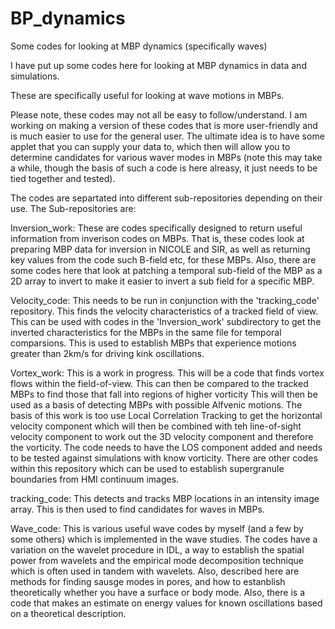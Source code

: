 # BP_dynamics
Some codes for looking at MBP dynamics (specifically waves)

I have put up some codes here for looking at MBP dynamics in data and simulations. 

These are specifically useful for looking at wave motions in MBPs.

Please note, these codes may not all be easy to follow/understand. I am working on making a version of these codes that is more user-friendly and is much easier to use for the general user. The ultimate idea is to have some applet that you can supply your data to, which then will allow you to determine candidates for various waver modes in MBPs (note this may take a while, though the basis of such a code is here alreasy, it just needs to be tied together and tested). 

The codes are separtated into different sub-repositories depending on their use. 
The Sub-repositories are:

Inversion_work: 
These are codes specifically designed to return useful information from inverison codes on MBPs.
That is, these codes look at preparing MBP data for inversion in NICOLE and SIR, as well as 
returning key values from the code such B-field etc, for these MBPs.
Also, there are some codes here that look at patching a temporal sub-field of the MBP as 
a 2D array to invert to make it easier to invert a sub field for a specific MBP.

Velocity_code:
This needs to be run in conjunction with the 'tracking_code' repository. This finds the 
velocity characteristics of a tracked field of view. This can be used with codes in the 
'Inversion_work' subdirectory to get the inverted characteristics for the MBPs in the same file 
for temporal comparsions. This is used to establish MBPs that experience motions greater than 2km/s 
for driving kink oscillations.

Vortex_work:
This is a work in progress. This will be a code that finds vortex flows within the field-of-view. 
This can then be compared to the tracked MBPs to find those that fall into regions of higher vorticity 
This will then be used as a basis of detecting MBPs with possible Alfvenic motions. The basis of this 
work is too use Local Correlation Tracking to get the horizontal velocity component which will then be 
combined with teh line-of-sight velocity component to work out the 3D velocity component and therefore 
the vorticity. The code needs to have the LOS component added and needs to be tested against simulations 
with know vorticity. There are other codes within this repository which can be used to establish 
supergranule boundaries from HMI continuum images.

tracking_code:
This detects and tracks MBP locations in an intensity image array. This is then used to find candidates 
for waves in MBPs. 

Wave_code:
This is various useful wave codes by myself (and a few by some others) which is implemented in the wave studies. 
The codes have a variation on the wavelet procedure in IDL, a way to establish the spatial power from wavelets 
and the empirical mode decomposition technique which is often used in tandem with wavelets. Also, described 
here are methods for finding sausge modes in pores, and how to estanblish theoretically whether you have a 
surface or body mode. Also, there is a code that makes an estimate on energy values for known oscillations 
based on a theoretical description.
